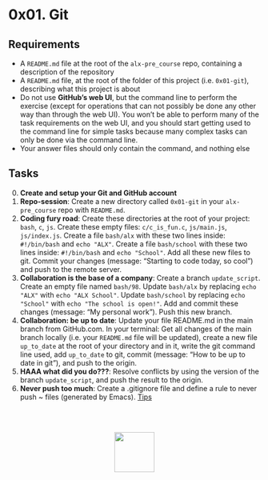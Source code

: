 # 0x01. Git
## Requirements
- A `README.md` file at the root of the `alx-pre_course` repo, containing a description of the repository
- A `README.md` file, at the root of the folder of this project (i.e. `0x01-git`), describing what this project is about
- Do not use **GitHub’s web UI**, but the command line to perform the exercise (except for operations that can not possibly be done any other way than through the web UI). You won’t be able to perform many of the task requirements on the web UI, and you should start getting used to the command line for simple tasks because many complex tasks can only be done via the command line.
- Your answer files should only contain the command, and nothing else
## Tasks
0. **Create and setup your Git and GitHub account**
1. **Repo-session**: Create a new directory called `0x01-git` in your `alx-pre_course` repo with `README.md`.
2. **Coding fury road**: Create these directories at the root of your project: `bash`, `c`, `js`. Create these empty files: `c/c_is_fun.c`, `js/main.js`, `js/index.js`. Create a file `bash/alx` with these two lines inside: `#!/bin/bash` and `echo "ALX"`. Create a file `bash/school` with these two lines inside: `#!/bin/bash` and `echo "School"`. Add all these new files to git. Commit your changes (message: “Starting to code today, so cool”) and push to the remote server.
3. **Collaboration is the base of a company**: Create a branch `update_script`. Create an empty file named `bash/98`. Update `bash/alx` by replacing `echo "ALX"` with `echo "ALX School"`. Update `bash/school` by replacing `echo "School"` with `echo "The school is open!"`. Add and commit these changes (message: “My personal work”). Push this new branch.
4. **Collaboration: be up to date**: Update your file README.md in the main branch from GitHub.com. In your terminal: Get all changes of the main branch locally (i.e. your `README.md` file will be updated), create a new file `up_to_date` at the root of your directory and in it, write the git command line used, add `up_to_date` to git, commit (message: “How to be up to date in git”), and push to the origin.
5. **HAAA what did you do???**: Resolve conflicts by using the version of the branch `update_script`, and push the result to the origin.
6. **Never push too much**: Create a .gitignore file and define a rule to never push ~ files (generated by Emacs). [Tips](https://git-scm.com/docs/gitignore)
<br>
<br>
<p align="center">
  <img width="80" src="https://github.com/JoGMG/alx-pre_course/assets/112636188/172404b6-2dff-4ac9-a579-1777b9e0988a">
</p>
